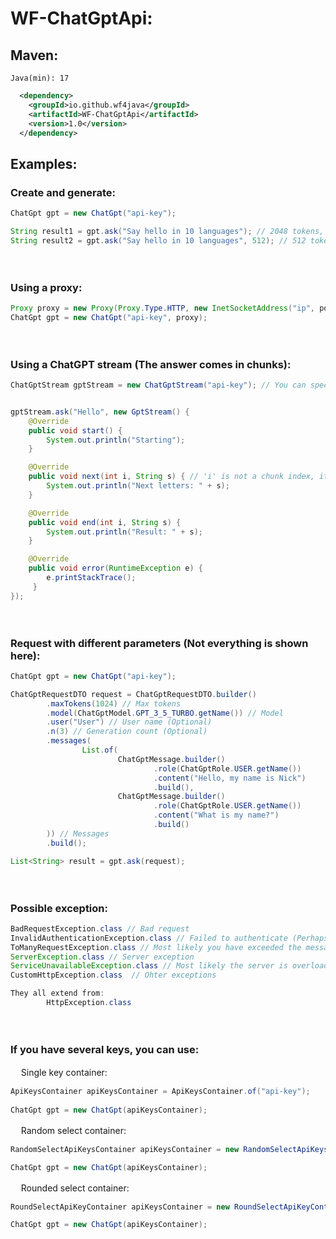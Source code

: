 # WF-ChatGptApi:
## Maven:
`Java(min): 17`
```xml
  <dependency>
    <groupId>io.github.wf4java</groupId>
    <artifactId>WF-ChatGptApi</artifactId>
    <version>1.0</version>
  </dependency>
```

## Examples:

### Create and generate:
```java
ChatGpt gpt = new ChatGpt("api-key");

String result1 = gpt.ask("Say hello in 10 languages"); // 2048 tokens, model: GPT_3_5_TURBO_1106
String result2 = gpt.ask("Say hello in 10 languages", 512); // 512 tokens, model: GPT_3_5_TURBO_1106
```
ㅤ
ㅤ 
ㅤ
### Using a proxy:
```java
Proxy proxy = new Proxy(Proxy.Type.HTTP, new InetSocketAddress("ip", port));
ChatGpt gpt = new ChatGpt("api-key", proxy);
```
ㅤ
ㅤ
ㅤ
### Using a ChatGPT stream (The answer comes in chunks):
```java
ChatGptStream gptStream = new ChatGptStream("api-key"); // You can specify a proxy


gptStream.ask("Hello", new GptStream() {
    @Override
    public void start() {
        System.out.println("Starting");
    }

    @Override
    public void next(int i, String s) { // 'i' is not a chunk index, it is a message index (If you generate several of them at a time)
        System.out.println("Next letters: " + s);
    }

    @Override
    public void end(int i, String s) {
        System.out.println("Result: " + s);
    }

    @Override
    public void error(RuntimeException e) {
        e.printStackTrace();
     }
});
```
ㅤ
ㅤ
ㅤ
### Request with different parameters (Not everything is shown here):
```java
ChatGpt gpt = new ChatGpt("api-key");

ChatGptRequestDTO request = ChatGptRequestDTO.builder()
        .maxTokens(1024) // Max tokens
        .model(ChatGptModel.GPT_3_5_TURBO.getName()) // Model
        .user("User") // User name (Optional)
        .n(3) // Generation count (Optional)
        .messages(
                List.of(
                        ChatGptMessage.builder()
                                .role(ChatGptRole.USER.getName())
                                .content("Hello, my name is Nick")
                                .build(),
                        ChatGptMessage.builder()
                                .role(ChatGptRole.USER.getName())
                                .content("What is my name?")
                                .build()
        )) // Messages
        .build();

List<String> result = gpt.ask(request);
```
ㅤ
ㅤ
ㅤ
### Possible exception:
```java
BadRequestException.class // Bad request
InvalidAuthenticationException.class // Failed to authenticate (Perhaps the key is incorrect)
ToManyRequestException.class // Most likely you have exceeded the message limit for a certain time
ServerException.class // Server exception
ServiceUnavailableException.class // Most likely the server is overloaded, try again
CustomHttpException.class  // Ohter exceptions

They all extend from:
        HttpException.class
```
ㅤ
ㅤ
ㅤ
### If you have several keys, you can use:
ㅤ
Single key container:
```java
ApiKeysContainer apiKeysContainer = ApiKeysContainer.of("api-key");
        
ChatGpt gpt = new ChatGpt(apiKeysContainer);
```
ㅤ
Random select container:
```java
RandomSelectApiKeysContainer apiKeysContainer = new RandomSelectApiKeysContainer(List.of("api-key-1", "api-key-2"));

ChatGpt gpt = new ChatGpt(apiKeysContainer);
```
ㅤ
Rounded select container:
```java
RoundSelectApiKeyContainer apiKeysContainer = new RoundSelectApiKeyContainer(List.of("api-key-1", "api-key-2"));

ChatGpt gpt = new ChatGpt(apiKeysContainer);
```